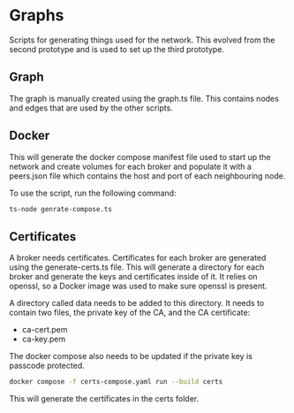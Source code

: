 # Graphs

Scripts for generating things used for the network. This evolved from the second prototype and is used to set up the third prototype.

## Graph

The graph is manually created using the graph.ts file. This contains nodes and edges that are used by the other scripts.

## Docker

This will generate the docker compose manifest file used to start up the network and create volumes for each broker and populate it with a peers.json file which contains the host and port of each neighbouring node.

To use the script, run the following command:

```bash
ts-node genrate-compose.ts
```

## Certificates

A broker needs certificates. Certificates for each broker are generated using the generate-certs.ts file. This will generate a directory for each broker and generate the keys and certificates inside of it. It relies on openssl, so a Docker image was used to make sure openssl is present.

A directory called data needs to be added to this directory. It needs to contain two files, the private key of the CA, and the CA certificate:

* ca-cert.pem
* ca-key.pem

The docker compose also needs to be updated if the private key is passcode protected.

```bash
docker compose -f certs-compose.yaml run --build certs
```

This will generate the certificates in the certs folder.
